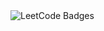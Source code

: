 <img src="https://leetcode-badge-showcase.vercel.app/api?username=why_akshat&animated=true" alt="LeetCode Badges"/>
